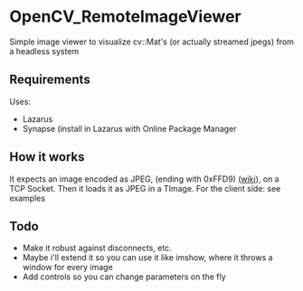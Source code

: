 # OpenCV_RemoteImageViewer
Simple image viewer to visualize cv::Mat's (or actually streamed jpegs) from a headless system

## Requirements
Uses: 
- Lazarus
- Synapse (install in Lazarus with Online Package Manager

## How it works
It expects an image encoded as JPEG, (ending with 0xFFD9) ([wiki](https://en.wikipedia.org/wiki/JPEG#Syntax_and_structure)), on a TCP Socket. Then it loads it as JPEG in a TImage.
For the client side: see examples

## Todo
- Make it robust against disconnects, etc.
- Maybe i'll extend it so you can use it like imshow, where it throws a window for every image
- Add controls so you can change parameters on the fly

